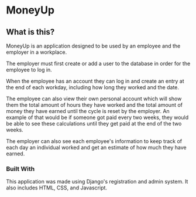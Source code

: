 # MoneyUp
## What is this?
MoneyUp is an application designed to be used by an employee and the employer in a workplace.

The employer must first create or add a user to the database in order for the employee to log in.

When the employee has an account they can log in and create an entry at the end of each workday, including how long they worked and the date.

The employee can also view their own personal account which will show them the total amount of hours they have worked and the total amount of money 
they have earned until the cycle is reset by the employer. An example of that would be if someone got paid every two weeks, they would be able to see
these calculations until they get paid at the end of the two weeks.

The employer can also see each employee's information to keep track of each day an individual worked and get an estimate of how much they have earned.

### Built With
This application was made using Django's registration and admin system. It also includes HTML, CSS, and Javascript.
